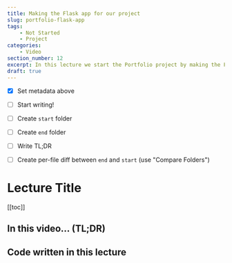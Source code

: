 ```yaml
---
title: Making the Flask app for our project
slug: portfolio-flask-app
tags:
    - Not Started
    - Project
categories:
    - Video
section_number: 12
excerpt: In this lecture we start the Portfolio project by making the Flask app for it.
draft: true
---
```


- [x] Set metadata above
- [ ] Start writing!
- [ ] Create `start` folder
- [ ] Create `end` folder
- [ ] Write TL;DR
- [ ] Create per-file diff between `end` and `start` (use "Compare Folders")


# Lecture Title

[[toc]]

## In this video... (TL;DR)

## Code written in this lecture
